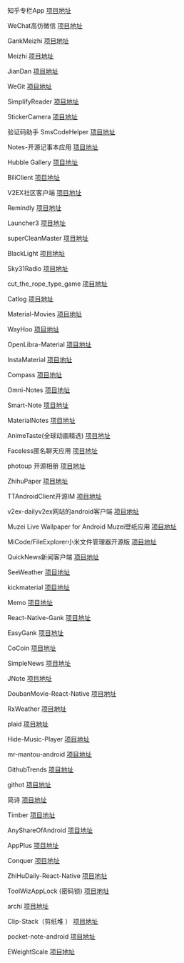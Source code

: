 知乎专栏App
[项目地址](https://github.com/bxbxbai/ZhuanLan)

WeChat高仿微信
[项目地址](https://github.com/motianhuo/wechat)

GankMeizhi
[项目地址](https://github.com/xingrz/GankMeizhi)

Meizhi
[项目地址](https://github.com/drakeet/Meizhi)

JianDan
[项目地址](https://github.com/ZhaoKaiQiang/JianDan)

WeGit
[项目地址](https://github.com/Leaking/WeGit)

SimplifyReader
[项目地址](https://github.com/SkillCollege/SimplifyReader)

StickerCamera
[项目地址](https://github.com/Skykai521/StickerCamera)


验证码助手 SmsCodeHelper
[项目地址](https://github.com/drakeet/SmsCodeHelper)

Notes-开源记事本应用
[项目地址](https://github.com/lguipeng/Notes)

Hubble Gallery
[项目地址](https://github.com/derekcsm/hubble_gallery)

BiliClient
[项目地址](https://github.com/android-cjj/BiliClient)

V2EX社区客户端
[项目地址](https://github.com/greatyao/v2ex-android/)

Remindly
[项目地址](https://github.com/blanyal/Remindly)

Launcher3
[项目地址](https://github.com/fookwood/Launcher3)

superCleanMaster
[项目地址](https://github.com/joyoyao/superCleanMaster)

BlackLight
[项目地址](https://github.com/PaperAirplane-Dev-Team/BlackLight)

Sky31Radio
[项目地址](https://github.com/linroid/Sky31Radio)

cut_the_rope_type_game
[项目地址](https://github.com/kishordgupta/cut_the_rope_type_game)

Catlog
[项目地址](https://github.com/nolanlawson/Catlog)

Material-Movies
[项目地址](https://github.com/saulmm/Material-Movies)

WayHoo
[项目地址](https://github.com/way1989/WayHoo)

OpenLibra-Material
[项目地址](https://github.com/saulmm/OpenLibra-Material)

InstaMaterial
[项目地址](https://github.com/frogermcs/InstaMaterial)

Compass
[项目地址](https://github.com/MiCode/Compass)

Omni-Notes
[项目地址](https://github.com/federicoiosue/Omni-Notes)

Smart-Note
[项目地址](https://github.com/meadhikari/Smart-Note)

MaterialNotes
[项目地址](https://github.com/dan-zx/material-notes)

AnimeTaste(全球动画精选)
[项目地址](https://github.com/daimajia/AnimeTaste)

Faceless匿名聊天应用
[项目地址](https://github.com/delight-im/Faceless)

photoup 开源相册
[项目地址](https://github.com/chrisbanes/photup)

ZhihuPaper
[项目地址](https://github.com/cundong/ZhihuPaper)

TTAndroidClient开源IM
[项目地址](https://github.com/mogutt/TTAndroidClient)

v2ex-dailyv2ex网站的android客户端
[项目地址](https://github.com/kyze8439690/v2ex-daily-android)

Muzei Live Wallpaper for Android Muzei壁纸应用
[项目地址](https://github.com/romannurik/muzei)

MiCode/FileExplorer小米文件管理器开源版
[项目地址](https://github.com/MiCode/FileExplorer)

QuickNews新闻客户端
[项目地址](https://github.com/tigerguixh/QuickNews)

SeeWeather
[项目地址](https://github.com/xcc3641/SeeWeather)

kickmaterial
[项目地址](https://github.com/byoutline/kickmaterial)

Memo
[项目地址](https://github.com/yezhidong/Memo)

React-Native-Gank
[项目地址](https://github.com/Bob1993/React-Native-Gank)

EasyGank
[项目地址](https://github.com/CaMnter/EasyGank)

CoCoin
[项目地址](https://github.com/Nightonke/CoCoin)

SimpleNews
[项目地址](https://github.com/liuling07/SimpleNews)

JNote
[项目地址](https://github.com/Jhuster/JNote)

DoubanMovie-React-Native
[项目地址](https://github.com/fengjundev/DoubanMovie-React-Native)

RxWeather
[项目地址](https://github.com/SmartDengg/RxWeather)

plaid
[项目地址](https://github.com/nickbutcher/plaid)

Hide-Music-Player
[项目地址](https://github.com/w9xhc/Hide-Music-Player)

mr-mantou-android
[项目地址](https://github.com/oxoooo/mr-mantou-android)

GithubTrends
[项目地址](https://github.com/laowch/GithubTrends)

githot
[项目地址](https://github.com/andyiac/githot)

简诗
[项目地址](https://github.com/wingjay/jianshi)

Timber
[项目地址](https://github.com/naman14/Timber)

AnyShareOfAndroid
[项目地址](https://github.com/gpfduoduo/AnyShareOfAndroid)

AppPlus
[项目地址](https://github.com/maoruibin/AppPlus)

Conquer
[项目地址](https://github.com/hanks-zyh/Conquer)

ZhiHuDaily-React-Native
[项目地址](https://github.com/race604/ZhiHuDaily-React-Native)

ToolWizAppLock (密码锁)
[项目地址](https://github.com/Toolwiz/ToolWizAppLock)

archi
[项目地址](https://github.com/ivacf/archi)

Clip-Stack（剪纸堆 ）
[项目地址](https://github.com/heruoxin/Clip-Stack)


pocket-note-android
[项目地址](https://github.com/channguyen/pocket-note-android)


EWeightScale
[项目地址](https://github.com/Jhuster/EWeightScale)